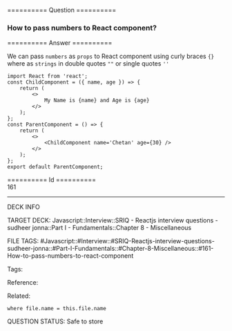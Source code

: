 ========== Question ==========  

### How to pass numbers to React component?  

========== Answer ==========  

We can pass `numbers` as `props` to React component using curly braces `{}` where as `strings` in double quotes `""` or single quotes `''`

<!-- codeblock-start -->
<pre><code class="hljs language-jsx"><span class="hljs-keyword">import</span> <span class="hljs-title class_">React</span> <span class="hljs-keyword">from</span> <span class="hljs-string">'react'</span>;
<span class="hljs-keyword">const</span> <span class="hljs-title function_">ChildComponent</span> = (<span class="hljs-params">{ name, age }</span>) => {
    <span class="hljs-keyword">return</span> (
        <span class="xml"><span class="hljs-tag">&#x3C;></span>
            My Name is {name} and Age is {age}
        <span class="hljs-tag">&#x3C;/></span></span>
    );
};
<span class="hljs-keyword">const</span> <span class="hljs-title function_">ParentComponent</span> = (<span class="hljs-params"></span>) => {
    <span class="hljs-keyword">return</span> (
        <span class="xml"><span class="hljs-tag">&#x3C;></span>
            <span class="hljs-tag">&#x3C;<span class="hljs-name">ChildComponent</span> <span class="hljs-attr">name</span>=<span class="hljs-string">'Chetan'</span> <span class="hljs-attr">age</span>=<span class="hljs-string">{30}</span> /></span>
        <span class="hljs-tag">&#x3C;/></span></span>
    );
};
<span class="hljs-keyword">export</span> <span class="hljs-keyword">default</span> <span class="hljs-title class_">ParentComponent</span>;
</code></pre>
<!-- codeblock-end -->

========== Id ==========  
161

---

DECK INFO

TARGET DECK: Javascript::Interview::SRIQ - Reactjs interview questions - sudheer jonna::Part I - Fundamentals::Chapter 8 - Miscellaneous

FILE TAGS: #Javascript::#Interview::#SRIQ-Reactjs-interview-questions-sudheer-jonna::#Part-I-Fundamentals::#Chapter-8-Miscellaneous::#161-How-to-pass-numbers-to-react-component

Tags:

Reference:

Related:

```dataview
where file.name = this.file.name
```
QUESTION STATUS: Safe to store

